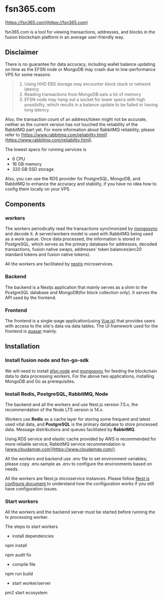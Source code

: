 # fsn365.com

[https://fsn365.com](https://fsn365.com)

fsn365.com is a tool for viewing transactions, addresses, and blocks in the fusion blockchain platform in an average user-friendly way.

## Disclaimer

There is no guarantee for data accuracy, including wallet balance updating on time as the EFSN node or MongoDB may crash due to low-performance VPS for 
some reasons:

>1. Using HHD EBS storage may encounter block stuck  or network latency
>2. Reading transactions from MongoDB eats a lot of memory
>3. EFSN node may hang out a socket for lower specs with high possibility, which results in a balance update to be failed or having long latency.

Also, the transaction count of an address/token might not be accurate, neither as the current version has not touched the reliability of the RabbitMQ part yet. For more information about RabbitMQ reliability, please refer to [https://www.rabbitmq.com/reliability.html](https://www.rabbitmq.com/reliability.html).

The lowest specs for running services is
- 6 CPU
- 16 GB memory
- 320 GB SSD storage.

Also, you can use the RDS provider for PostgreSQL, MongoDB, and RabbitMQ to enhance the accuracy and stability, if you have no idea how to config them locally on your VPS.

## Components

### workers

The workers periodically read the transactions synchronized by [mongosync](https://github.com/fsn-dev/fsn-go-sdk/tree/master/mongosync) and decode it. A server/workers model is used with RabbitMQ being used as a work queue. Once data processed, the information is stored in PostgreSQL, which serves as the primary database for addresses, decoded transactions, fusion native swaps, addresses' token balances(erc20 standard tokens and fusion native tokens).

All the workers are facilitated by [nestjs](http://nestjs.com/) microservices.

### Backend

The backend is a Nestjs application that mainly serves as a shim to the PostgreSQL database and MongoDB(for block collection only). It serves the API used by the frontend.


### Frontend

The frontend is a single-page application(using [Vue.js](https://vuejs.org/)) that provides users with access to the site's data via data tables. The UI framework used for the frontend is [quasar](https://quasar.dev/) mainly.


## Installation

### Install fusion node and fsn-go-sdk

We will need to install [efsn node](https://github.com/FUSIONFoundation/efsn/wiki/Wallet-development-guide) and [mongosync](https://github.com/fsn-dev/fsn-go-sdk/tree/master/mongosync) for feeding the blockchain data to data processing workers. For the above two applications, installing MongoDB and Go as prerequisites.

### Install Redis, PostgreSQL, RabbitMQ, Node

The backend and all the workers and use Nest.js version 7.5.x, the recommendation of the Node LTS version is 14.x.

Workers use **Redis** as a cache layer for storing some frequent and latest used vital data, and **PostgreSQL** is the primary database to store processed data. Message distributions and queues facilitated by **RabbitMQ**.

Using RDS service and elastic cache provided by AWS is recommended for more reliable service; RabbitMQ service recommendation is [www.cloudamqp.com](https://www.cloudamqp.com/).

All the workers and backend use .env file to set environment variables; 
please copy .env.sample as .env to configure the environments based on  needs.

All the workers are Nest.js microservice instances. Please follow [Nest.js configure document ](https://docs.nestjs.com/techniques/configuration) to understand how the configuration works if you still have configuration issues.

### Start workers

All the workers and the backend server must be started before running the tx processing worker.

The steps to start workers

- install dependencies

 npm install

 npm audit fix

- compile file

npm run build

- start worker/server

pm2 start ecosystem
